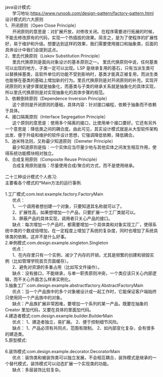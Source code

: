 java设计模式:<br/>
    &nbsp;&nbsp;&nbsp;&nbsp;&nbsp;&nbsp;学习地址:https://www.runoob.com/design-pattern/factory-pattern.html<br/>
    设计模式的六大原则<br/>
    1、开闭原则（Open Close Principle）<br/>
        &nbsp;&nbsp;&nbsp;&nbsp;&nbsp;&nbsp;开闭原则的意思是：对扩展开放，对修改关闭。在程序需要进行拓展的时候，不能去修改原有的代码，实现一个热插拔的效果。简言之，是为了使程序的扩展性好，易于维护和升级。想要达到这样的效果，我们需要使用接口和抽象类，后面的具体设计中我们会提到这点。
    <br/>2、里氏代换原则（Liskov Substitution Principle）<br/>
        &nbsp;&nbsp;&nbsp;&nbsp;&nbsp;&nbsp;里氏代换原则是面向对象设计的基本原则之一。 里氏代换原则中说，任何基类可以出现的地方，子类一定可以出现。LSP 是继承复用的基石，只有当派生类可以替换掉基类，且软件单位的功能不受到影响时，基类才能真正被复用，而派生类也能够在基类的基础上增加新的行为。里氏代换原则是对开闭原则的补充。实现开闭原则的关键步骤就是抽象化，而基类与子类的继承关系就是抽象化的具体实现，所以里氏代换原则是对实现抽象化的具体步骤的规范。
    <br/>3、依赖倒转原则（Dependence Inversion Principle）<br/>
        &nbsp;&nbsp;&nbsp;&nbsp;&nbsp;&nbsp;这个原则是开闭原则的基础，具体内容：针对接口编程，依赖于抽象而不依赖于具体。
    <br/>4、接口隔离原则（Interface Segregation Principle）<br/>
        &nbsp;&nbsp;&nbsp;&nbsp;&nbsp;&nbsp;这个原则的意思是：使用多个隔离的接口，比使用单个接口要好。它还有另外一个意思是：降低类之间的耦合度。由此可见，其实设计模式就是从大型软件架构出发、便于升级和维护的软件设计思想，它强调降低依赖，降低耦合。
    <br/>5、迪米特法则，又称最少知道原则（Demeter Principle）<br/>
        &nbsp;&nbsp;&nbsp;&nbsp;&nbsp;&nbsp;最少知道原则是指：一个实体应当尽量少地与其他实体之间发生相互作用，使得系统功能模块相对独立。
    <br/>6、合成复用原则（Composite Reuse Principle）<br/>
        &nbsp;&nbsp;&nbsp;&nbsp;&nbsp;&nbsp;合成复用原则是指：尽量使用合成/聚合的方式，而不是使用继承。
<br/>
<br/>
二十三种设计模式个人练习:<br/>
    主要看各个模式的*Main方法的运行事例.<br/>
    <br/>1.工厂模式:com.test.example.factory.FactoryMain 
        <br/>&nbsp;&nbsp;&nbsp;&nbsp;&nbsp;&nbsp;优点： 
        <br/>&nbsp;&nbsp;&nbsp;&nbsp;&nbsp;&nbsp;1、一个调用者想创建一个对象，只要知道其名称就可以了。 
        <br/>&nbsp;&nbsp;&nbsp;&nbsp;&nbsp;&nbsp;2、扩展性高，如果想增加一个产品，只要扩展一个工厂类就可以。 
        <br/>&nbsp;&nbsp;&nbsp;&nbsp;&nbsp;&nbsp;3、屏蔽产品的具体实现，调用者只关心产品的接口。
        <br/>&nbsp;&nbsp;&nbsp;&nbsp;&nbsp;&nbsp;缺点：每次增加一个产品时，都需要增加一个具体类和对象实现工厂，使得系统中类的个数成倍增加，在一定程度上增加了系统的复杂度，同时也增加了系统具体类的依赖。这并不是什么好事。
    <br/>2.单例模式:com.design.example.singleton.Singleton 
        <br/>&nbsp;&nbsp;&nbsp;&nbsp;&nbsp;&nbsp;优点：
        <br/>&nbsp;&nbsp;&nbsp;&nbsp;&nbsp;&nbsp;1、在内存里只有一个实例，减少了内存的开销，尤其是频繁的创建和销毁实例（比如管理学院首页页面缓存）。
        <br/>&nbsp;&nbsp;&nbsp;&nbsp;&nbsp;&nbsp;2、避免对资源的多重占用（比如写文件操作）。
        <br/>&nbsp;&nbsp;&nbsp;&nbsp;&nbsp;&nbsp;缺点：没有接口，不能继承，与单一职责原则冲突，一个类应该只关心内部逻辑，而不关心外面怎么样来实例化。
    <br/>3.抽象工厂:com.design.example.abstractfactory.AbstractFactoryMain 
        <br/>&nbsp;&nbsp;&nbsp;&nbsp;&nbsp;&nbsp;优点：当一个产品族中的多个对象被设计成一起工作时，它能保证客户端始终只使用同一个产品族中的对象。
        <br/>&nbsp;&nbsp;&nbsp;&nbsp;&nbsp;&nbsp;缺点：产品族扩展非常困难，要增加一个系列的某一产品，既要在抽象的 Creator 里加代码，又要在具体的里面加代码。
    <br/>4.建造者模式:com.design.example.builder.BuilderMain 
        <br/>&nbsp;&nbsp;&nbsp;&nbsp;&nbsp;&nbsp;优点： 1、建造者独立，易扩展。 2、便于控制细节风险。
        <br/>&nbsp;&nbsp;&nbsp;&nbsp;&nbsp;&nbsp;缺点： 1、产品必须有共同点，范围有限制。 2、如内部变化复杂，会有很多的建造类。
    <br/>5.原型模式: <br/>
    <br/>6.装饰模式:com.design.example.decorator.DecoratorMain 
        <br/>&nbsp;&nbsp;&nbsp;&nbsp;&nbsp;&nbsp;优点：装饰类和被装饰类可以独立发展，不会相互耦合，装饰模式是继承的一个替代模式，装饰模式可以动态扩展一个实现类的功能。
        <br/>&nbsp;&nbsp;&nbsp;&nbsp;&nbsp;&nbsp;缺点：多层装饰比较复杂。


